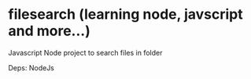 # filesearch (learning node, javscript and more...)
Javascript Node project to search files in folder

Deps:
 NodeJs
